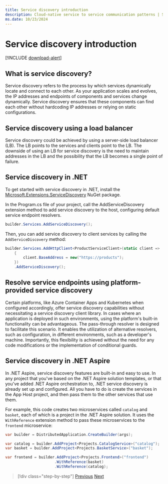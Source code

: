 ```yaml
---
title: Service discovery introduction
description: Cloud-native service to service communication patterns | Service discovery
ms.date: 10/23/2024
---
```


# Service discovery introduction

[!INCLUDE [download-alert](../includes/download-alert.md)]

## What is service discovery?

Service discovery refers to the process by which services dynamically locate and connect to each other. As your application scales and evolves, the IP addresses and endpoints of components and services change dynamically. Service discovery ensures that these components can find each other without hardcoding IP addresses or relying on static configurations.

## Service discovery using a load balancer

Service discovery could be achieved by using a server-side load balancer (LB). The LB points to the services and clients point to the LB. The downside of using an LB for service discovery is the need to maintain addresses in the LB and the possibility that the LB becomes a single point of failure.

## Service discovery in .NET

To get started with service discovery in .NET, install the [Microsoft.Extensions.ServiceDiscovery](https://www.nuget.org/packages/Microsoft.Extensions.ServiceDiscovery) NuGet package.

In the Program.cs file of your project, call the AddServiceDiscovery extension method to add service discovery to the host, configuring default service endpoint resolvers.

```csharp
builder.Services.AddServiceDiscovery();
```

Then, you can add service discovery to client services by calling the `AddServiceDiscovery` method:

```csharp
builder.Services.AddHttpClient<ProductServiceClient>(static client =>
    {
        client.BaseAddress = new("https://products");
    })
    .AddServiceDiscovery();
```

## Resolve service endpoints using platform-provided service discovery

Certain platforms, like Azure Container Apps and Kubernetes when configured accordingly, offer service discovery capabilities without necessitating a service discovery client library. In cases where an application is deployed in such environments, using the platform's built-in functionality can be advantageous. The pass-through resolver is designed to facilitate this scenario. It enables the utilization of alternative resolvers, such as configuration, in different environments, such as a developer's machine. Importantly, this flexibility is achieved without the need for any code modifications or the implementation of conditional guards.

## Service discovery in .NET Aspire

In .NET Aspire, service discovery features are built-in and easy to use. In any project that you've based on the .NET Aspire solution templates, or that you've added .NET Aspire orchestration to, .NET service discovery is already set up and configured. All you have to do is create the services in the App Host project, and then pass them to the other services that use them.

For example, this code creates two microservices called `catalog` and `basket`, each of which is a project in the .NET Aspire solution. It uses the `WithReference` extension method to pass these microservices to the `frontend` microservice:

```csharp
var builder = DistributedApplication.CreateBuilder(args);

var catalog = builder.AddProject<Projects.CatalogService>("catalog");
var basket = builder.AddProject<Projects.BasketService>("basket");

var frontend = builder.AddProject<Projects.Frontend>("frontend")
                      .WithReference(basket)
                      .WithReference(catalog);
```

>[!div class="step-by-step"]
>[Previous](introduction.md)
>[Next](service-to-service-communication.md)
